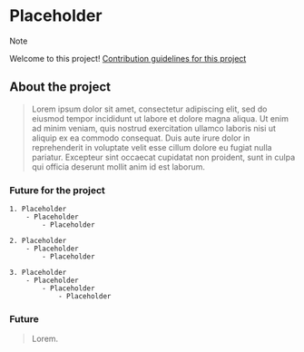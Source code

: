 # Placeholder

> [!NOTE]
> Welcome to this project!
> [Contribution guidelines for this project](docs/CONTRIBUTING.md)

## About the project

> Lorem ipsum dolor sit amet, consectetur adipiscing elit, sed do eiusmod tempor incididunt ut labore et dolore magna aliqua. Ut enim ad minim veniam, quis nostrud exercitation ullamco laboris nisi ut aliquip ex ea commodo consequat. Duis aute irure dolor in reprehenderit in voluptate velit esse cillum dolore eu fugiat nulla pariatur. Excepteur sint occaecat cupidatat non proident, sunt in culpa qui officia deserunt mollit anim id est laborum.

### Future for the project

    1. Placeholder
        - Placeholder
            - Placeholder

    2. Placeholder
        - Placeholder
            - Placeholder
            
    3. Placeholder
        - Placeholder
            - Placeholder
                - Placeholder

### Future

> Lorem.
